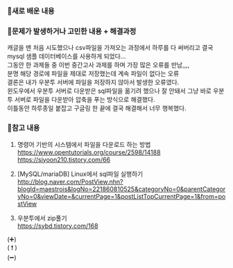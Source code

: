 ### 🔅새로 배운 내용
### 🔅문제가 발생하거나 고민한 내용 + 해결과정  
캐글을 맨 처음 시도했으나 csv파일을 가져오는 과정에서 하루를 다 써버리고 결국 mysql 샘플 데이터베이스를 사용하게 되었다...  
그동안 한 과제들 중 이번 중간고사 과제를 하며 가장 많은 오류를 만남,,,,  
분명 해당 경로에 파일을 제대로 저장했는데 계속 파일이 없다는 오류  
결론은 내가 우분투 서버에 파일을 저장하지 않아서 발생한 오류였다.  
윈도우에서 우분투 서버로 다운받은 sql파일을 옮기려 했으나 잘 안돼서 그냥 바로 우분투 서버로 파일을 다운받아 압축을 푸는 방식으로 해결했다.  
이틀동안 하루종일 붙잡고 구글링 한 끝에 결국 해결해서 너무 행복했다.
### 🔅참고 내용
1. 명령어 기반의 시스템에서 파일을 다운로드 하는 방법     
https://www.opentutorials.org/course/2598/14188  
https://siyoon210.tistory.com/66  

2. [MySQL/mariaDB] Linux에서 sql파일 실행하기    
http://blog.naver.com/PostView.nhn?blogId=maestrois&logNo=221860810525&categoryNo=0&parentCategoryNo=0&viewDate=&currentPage=1&postListTopCurrentPage=1&from=postView  

3. 우분투에서 zip풀기  
https://sybd.tistory.com/168  



(➕)  
( ❗ )  
(➖)
